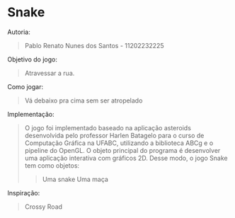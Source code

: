 # Snake

Autoria:
> Pablo Renato Nunes dos Santos - 11202232225

Objetivo do jogo:
> Atravessar a rua.

Como jogar:
> Vá debaixo pra cima sem ser atropelado

Implementação:
> O jogo foi implementado baseado na aplicação asteroids desenvolvida pelo professor Harlen Batagelo para o curso de Computação Gráfica na UFABC, utilizando a biblioteca ABCg e o pipeline do OpenGL. O objeto principal do programa é desenvolver uma aplicação interativa com gráficos 2D. Desse modo, o jogo Snake tem como objetos:
>> Uma snake
>> Uma maça

Inspiração:
> Crossy Road
